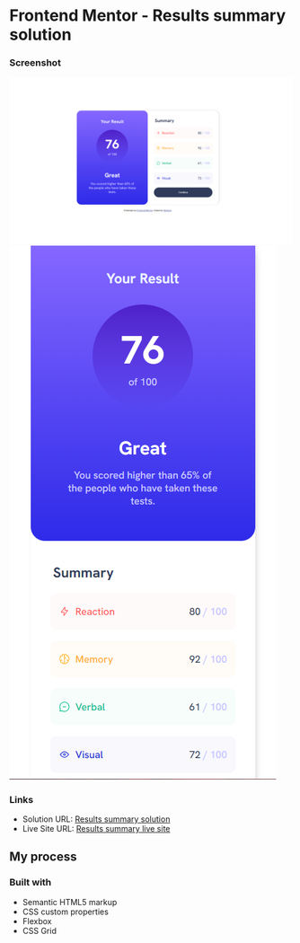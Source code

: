 # Frontend Mentor - Results summary solution

### Screenshot

![](./assets/desktop%20design.PNG)
![](./assets/phone%20design.PNG)

### Links

- Solution URL: [Results summary solution](https://www.frontendmentor.io/solutions/results-summary-c4z4ADM2w-)
- Live Site URL: [Results summary live site](https://goat3ggs.github.io/frontend-mentor-results-summary/)

## My process

### Built with

- Semantic HTML5 markup
- CSS custom properties
- Flexbox
- CSS Grid
